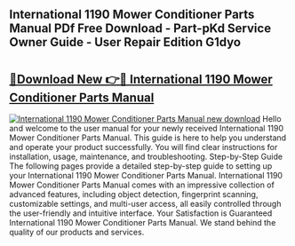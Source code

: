 ## International 1190 Mower Conditioner Parts Manual PDf Free Download - Part-pKd Service Owner Guide - User Repair Edition G1dyo

# <h2><a href="http://bc62080.oget.top/?id=International+1190+Mower+Conditioner+Parts+Manual">🔗Download New 👉🔴 International 1190 Mower Conditioner Parts Manual</a></h2>

[![International 1190 Mower Conditioner Parts Manual new download](https://i.imgur.com/5g1atiW.png)](http://bc62080.oget.top/?id=International+1190+Mower+Conditioner+Parts+Manual)
Hello and welcome to the user manual for your newly received International 1190 Mower Conditioner Parts Manual. This guide is here to help you understand and operate your product successfully. You will find clear instructions for installation, usage, maintenance, and troubleshooting. Step-by-Step Guide The following pages provide a detailed step-by-step guide to setting up your International 1190 Mower Conditioner Parts Manual. International 1190 Mower Conditioner Parts Manual comes with an impressive collection of advanced features, including object detection, fingerprint scanning, customizable settings, and multi-user access, all easily controlled through the user-friendly and intuitive interface. Your Satisfaction is Guaranteed International 1190 Mower Conditioner Parts Manual. We stand behind the quality of our products and services.
